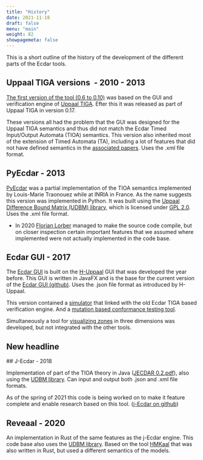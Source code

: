 ```yaml
---
title: "History"
date: 2021-11-18
draft: false
menu: "main"
weight: 82
showpagemeta: false
---
```


This is a short outline of the history of the development of the different parts of the Ecdar tools.

## Uppaal TIGA versions  - 2010 - 2013
[The first version of the tool (0.6 to 0.10)](http://people.cs.aau.dk/~adavid/ecdar/) was based on the GUI and verification engine of [Uppaal TIGA](http://people.cs.aau.dk/~adavid/tiga/). Efter this it was released as part of Uppaal TIGA in version 0.17.

These versions all had the problem that the GUI was designed for the Uppaal TIGA semantics and thus did not match the Ecdar Timed Input/Output Automata (TIOA) semantics. This version also inherited most of the extension of Timed Automata (TA), including a lot of features that did not have defined semantics in the [associated papers](http://ulrik.blog.aau.dk/ecdar/). Uses the .xml file format.

## PyEcdar - 2013
[PyEcdar](https://project.inria.fr/pyecdar/) was a partial implementation of the TIOA semantics implemented by Louis-Marie Traonouez while at INRIA in France. As the name suggests this version was implemented in Python. It was built using the [Uppaal Difference Bound Matrix (UDBM) library](https://github.com/UPPAALModelChecker/UDBM), which is licensed under [GPL 2.0](https://www.gnu.org/licenses/old-licenses/gpl-2.0.html).  Uses the .xml file format.

 * In 2020 [Florian Lorber](https://vbn.aau.dk/da/persons/139233) managed to make the source code compile, but on closer inspection certain important features that we assumed where implemented were not actually implemented in the code base.

## Ecdar GUI - 2017
The [Ecdar GUI](http://ulrik.blog.aau.dk/ecdar/ecdar-gui/) is built on the [H-Uppaal](http://ulrik.blog.aau.dk/h-uppaal/) GUI that was developed the year before. This GUI is written in JavaFX and is the base for the current version of the [Ecdar GUI (github)](https://github.com/Ecdar/Ecdar-GUI"). Uses the .json file format as introduced by H-Uppaal.

This version contained a <a href="http://people.cs.aau.dk/~ulrik/ecdar/StudentReports/Ecdar-VisualSimulator.pdf"> simulator</a> that linked with the old Ecdar TIGA based verification engine. And a <a href="http://eptcs.web.cse.unsw.edu.au/paper.cgi?GandALF18.11">mutation based conformance testing tool</a>.

Simultaneously a tool for [visualizing zones](http://ulrik.blog.aau.dk/ecdar/ecdar-gui/) in three dimensions was developed, but not integrated with the other tools.

## New headline

## J-Ecdar - 2018

Implementation of part of the TIOA theory in Java ([JECDAR 0.2.pdf](https://projekter.aau.dk/projekter/files/305757029/JECDAR_0.2.pdf)), also using the [UDBM library](https://github.com/UPPAALModelChecker/UDBM). Can input and output both .json and .xml file formats.

As of the spring of 2021 this code is being worked on to make it feature complete and enable research based on this tool. ([j-Ecdar on github](https://github.com/Ecdar/j-Ecdar))

## Reveaal - 2020

An implementation in Rust of the same features as the j-Ecdar engine. This code base also uses the [UDBM library](https://github.com/UPPAALModelChecker/UDBM). Based on the tool [HMKaal](http://ulrik.blog.aau.dk/hmk/) that was also written in Rust, but used a different semantics of the models.

